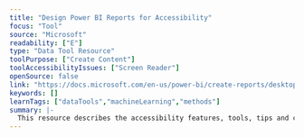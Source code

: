 ```yaml
---
title: "Design Power BI Reports for Accessibility"
focus: "Tool"
source: "Microsoft"
readability: ["E"]
type: "Data Tool Resource"
toolPurpose: ["Create Content"]
toolAccessibilityIssues: ["Screen Reader"]
openSource: false
link: "https://docs.microsoft.com/en-us/power-bi/create-reports/desktop-accessibility-creating-reports"
keywords: []
learnTags: ["dataTools","machineLearning","methods"]
summary: |-
  This resource describes the accessibility features, tools, tips and considerations for creating accessible reports in Power BI.
---
```


